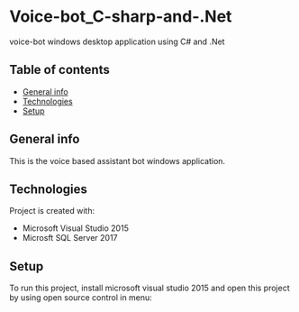 # Voice-bot_C-sharp-and-.Net
voice-bot windows desktop application using C# and .Net
## Table of contents
* [General info](#general-info)
* [Technologies](#technologies)
* [Setup](#setup)

## General info
This is the voice based assistant bot windows application.
	
## Technologies
Project is created with:
* Microsoft Visual Studio 2015
* Microsft SQL Server 2017
	
## Setup
To run this project, install microsoft visual studio 2015 and open this project by using open source control in menu:
